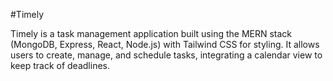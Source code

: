 #Timely

Timely is a task management application built using the MERN stack (MongoDB, Express, React, Node.js) with Tailwind CSS for styling. 
It allows users to create, manage, and schedule tasks, integrating a calendar view to keep track of deadlines.

